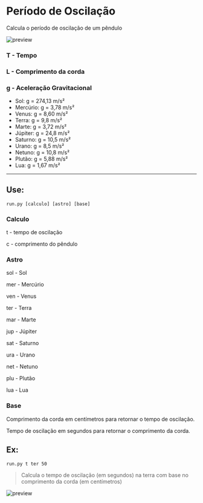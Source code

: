 # Período de Oscilação
Calcula o período de oscilação de um pêndulo

![preview](img/equacao.gif)

### T - Tempo

### L - Comprimento da corda

### g - Aceleração Gravitacional 
- Sol:      g = 274,13 m/s²
- Mercúrio: g = 3,78 m/s²
- Venus:    g = 8,60 m/s²
- Terra:    g = 9,8 m/s²
- Marte:    g = 3,72 m/s²
- Júpiter:  g = 24,8 m/s²
- Saturno:  g = 10,5 m/s²
- Urano:    g = 8,5 m/s²
- Netuno:   g = 10,8 m/s²
- Plutão:   g = 5,88 m/s²
- Lua:      g = 1,67 m/s²
---

## Use:
```
run.py [calculo] [astro] [base]
```
### Calculo
t - tempo de oscilação

c - comprimento do pêndulo

### Astro
sol - Sol

mer - Mercúrio

ven - Venus

ter - Terra

mar - Marte

jup - Júpiter

sat - Saturno

ura - Urano

net - Netuno

plu - Plutão

lua - Lua

### Base
Comprimento da corda em centímetros para retornar o tempo de oscilação.

Tempo de oscilação em segundos para retornar o comprimento da corda.

## Ex:
```
run.py t ter 50
```
> Calcula o tempo de oscilação (em segundos) na terra com base no comprimento da corda (em centímetros)

![preview](img/preview.png)

